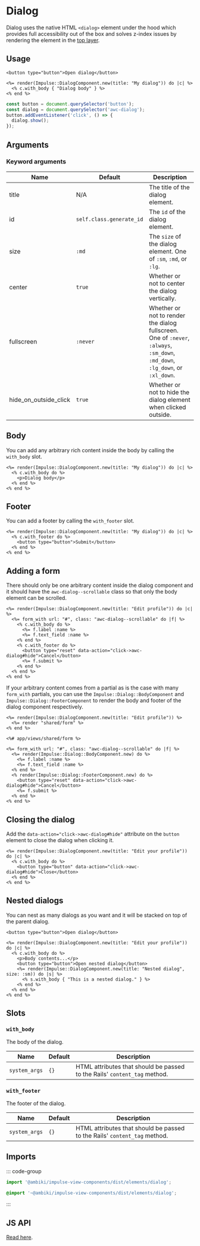 # Dialog

Dialog uses the native HTML `<dialog>` element under the hood which provides full accessibility out of the box and
solves z-index issues by rendering the element in the [top layer](https://developer.mozilla.org/en-US/docs/Glossary/Top_layer).

## Usage

```erb
<button type="button">Open dialog</button>

<%= render(Impulse::DialogComponent.new(title: "My dialog")) do |c| %>
  <% c.with_body { "Dialog body" } %>
<% end %>
```

```js
const button = document.querySelector('button');
const dialog = document.querySelector('awc-dialog');
button.addEventListener('click', () => {
  dialog.show();
});
```

## Arguments

### Keyword arguments

| Name                  | Default                  | Description                                                                                                                    |
| ------                | ---------                | -------------                                                                                                                  |
| title                 | N/A                      | The title of the dialog element.                                                                                               |
| id                    | `self.class.generate_id` | The `id` of the dialog element.                                                                                                |
| size                  | `:md`                    | The `size` of the dialog element. One of `:sm`, `:md`, or `:lg`.                                                               |
| center                | `true`                   | Whether or not to center the dialog vertically.                                                                                |
| fullscreen            | `:never`                 | Whether or not to render the dialog fullscreen. One of `:never`, `:always`, `:sm_down`, `:md_down`, `:lg_down`, or `:xl_down`. |
| hide_on_outside_click | `true`                   | Whether or not to hide the dialog element when clicked outside.                                                                |

## Body

You can add any arbitrary rich content inside the body by calling the `with_body` slot.

```erb{2}
<%= render(Impulse::DialogComponent.new(title: "My dialog")) do |c| %>
  <% c.with_body do %>
    <p>Dialog body</p>
  <% end %>
<% end %>
```

## Footer

You can add a footer by calling the `with_footer` slot.

```erb{2}
<%= render(Impulse::DialogComponent.new(title: "My dialog")) do |c| %>
  <% c.with_footer do %>
    <button type="button">Submit</button>
  <% end %>
<% end %>
```

## Adding a form

There should only be one arbitrary content inside the dialog component and it should have the `awc-dialog--scrollable`
class so that only the body element can be scrolled.

```erb{2-13}
<%= render(Impulse::DialogComponent.new(title: "Edit profile")) do |c| %>
  <%= form_with url: "#", class: "awc-dialog--scrollable" do |f| %>
    <% c.with_body do %>
      <%= f.label :name %>
      <%= f.text_field :name %>
    <% end %>
    <% c.with_footer do %>
      <button type="reset" data-action="click->awc-dialog#hide">Cancel</button>
      <%= f.submit %>
    <% end %>
  <% end %>
<% end %>
```

If your arbitrary content comes from a partial as is the case with many `form_with` partials, you can use the
`Impulse::Dialog::BodyComponent` and `Impulse::Dialog::FooterComponent` to render the body and footer of the dialog
component respectively.

```erb{2}
<%= render(Impulse::DialogComponent.new(title: "Edit profile")) %>
  <%= render "shared/form" %>
<% end %>
```

```erb{4,8}
<%# app/views/shared/form %>

<%= form_with url: "#", class: "awc-dialog--scrollable" do |f| %>
  <%= render(Impulse::Dialog::BodyComponent.new) do %>
    <%= f.label :name %>
    <%= f.text_field :name %>
  <% end %>
  <% render(Impulse::Dialog::FooterComponent.new) do %>
    <button type="reset" data-action="click->awc-dialog#hide">Cancel</button>
    <%= f.submit %>
  <% end %>
<% end %>
```

## Closing the dialog

Add the `data-action="click->awc-dialog#hide"` attribute on the `button` element to close the dialog when clicking it.

```erb{3}
<%= render(Impulse::DialogComponent.new(title: "Edit your profile")) do |c| %>
  <% c.with_body do %>
    <button type="button" data-action="click->awc-dialog#hide">Close</button>
  <% end %>
<% end %>
```

## Nested dialogs

You can nest as many dialogs as you want and it will be stacked on top of the parent dialog.

```erb{7-9}
<button type="button">Open dialog</button>

<%= render(Impulse::DialogComponent.new(title: "Edit your profile")) do |c| %>
  <% c.with_body do %>
    <p>Body contents...</p>
    <button type="button">Open nested dialog</button>
    <%= render(Impulse::DialogComponent.new(title: "Nested dialog", size: :sm)) do |s| %>
      <% s.with_body { "This is a nested dialog." } %>
    <% end %>
  <% end %>
<% end %>
```

## Slots

### `with_body`

The body of the dialog.

| Name          | Default   | Description                                                               |
| ------        | --------- | -------------                                                             |
| `system_args` | `{}`      | HTML attributes that should be passed to the Rails' `content_tag` method. |

### `with_footer`

The footer of the dialog.

| Name          | Default   | Description                                                               |
| ------        | --------- | -------------                                                             |
| `system_args` | `{}`      | HTML attributes that should be passed to the Rails' `content_tag` method. |

## Imports

::: code-group
```js
import '@ambiki/impulse-view-components/dist/elements/dialog';
```

```scss
@import '~@ambiki/impulse-view-components/dist/elements/dialog';
```
:::

## JS API
[Read here](../js-api/dialog.md).
